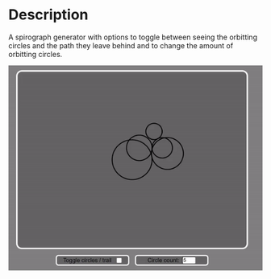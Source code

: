 # Description
A spirograph generator with options to toggle between seeing the orbitting circles and the path they leave behind and to change the amount of orbitting circles.

![spirograph](spirograph.gif)
